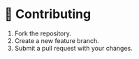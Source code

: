 # 🎉 Contributing

1. Fork the repository.
2. Create a new feature branch.
3. Submit a pull request with your changes.